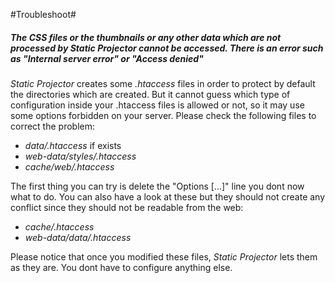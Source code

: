 #Troubleshoot#

##### The CSS files or the thumbnails or any other data which are not processed by Static Projector cannot be accessed. There is an error such as "Internal server error" or "Access denied" #####

_Static Projector_ creates some _.htaccess_ files in order to protect by default the directories which are created. But it cannot guess which type of configuration inside your .htaccess files is allowed or not, so it may use some options forbidden on your server. Please check the following files to correct the problem:

* _data/.htaccess_ if exists
* _web-data/styles/.htaccess_
* _cache/web/.htaccess_

The first thing you can try is delete the "Options [...]" line you dont now what to do. You can also have a look at these but they should not create any conflict since they should not be readable from the web:

* _cache/.htaccess_
* _web-data/data/.htaccess_

Please notice that once you modified these files, _Static Projector_ lets them as they are. You dont have to configure anything else.
